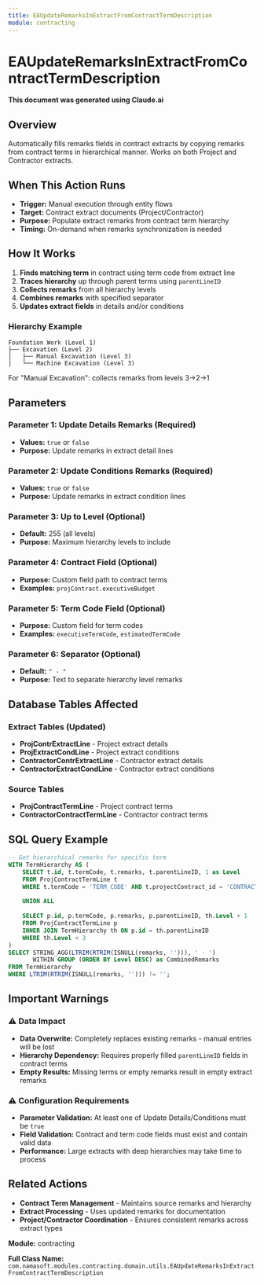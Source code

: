 ```yaml
---
title: EAUpdateRemarksInExtractFromContractTermDescription
module: contracting
---
```


<div class='entity-flows'>

# EAUpdateRemarksInExtractFromContractTermDescription

**This document was generated using Claude.ai**

## Overview

Automatically fills remarks fields in contract extracts by copying remarks from contract terms in hierarchical manner. Works on both Project and Contractor extracts.

## When This Action Runs

- **Trigger:** Manual execution through entity flows
- **Target:** Contract extract documents (Project/Contractor)
- **Purpose:** Populate extract remarks from contract term hierarchy
- **Timing:** On-demand when remarks synchronization is needed

## How It Works

1. **Finds matching term** in contract using term code from extract line
2. **Traces hierarchy** up through parent terms using `parentLineID`
3. **Collects remarks** from all hierarchy levels
4. **Combines remarks** with specified separator
5. **Updates extract fields** in details and/or conditions

### Hierarchy Example
```
Foundation Work (Level 1)
├── Excavation (Level 2)
│   ├── Manual Excavation (Level 3)
│   └── Machine Excavation (Level 3)
```
For "Manual Excavation": collects remarks from levels 3→2→1

## Parameters

### Parameter 1: Update Details Remarks (Required)
- **Values:** `true` or `false`
- **Purpose:** Update remarks in extract detail lines

### Parameter 2: Update Conditions Remarks (Required)
- **Values:** `true` or `false`  
- **Purpose:** Update remarks in extract condition lines

### Parameter 3: Up to Level (Optional)
- **Default:** 255 (all levels)
- **Purpose:** Maximum hierarchy levels to include

### Parameter 4: Contract Field (Optional)
- **Purpose:** Custom field path to contract terms
- **Examples:** `projContract.executiveBudget`

### Parameter 5: Term Code Field (Optional)
- **Purpose:** Custom field for term codes
- **Examples:** `executiveTermCode`, `estimatedTermCode`

### Parameter 6: Separator (Optional)
- **Default:** `" - "`
- **Purpose:** Text to separate hierarchy level remarks

## Database Tables Affected

### Extract Tables (Updated)
- **ProjContrExtractLine** - Project extract details
- **ProjExtractCondLine** - Project extract conditions
- **ContractorContrExtractLine** - Contractor extract details
- **ContractorExtractCondLine** - Contractor extract conditions

### Source Tables
- **ProjContractTermLine** - Project contract terms
- **ContractorContractTermLine** - Contractor contract terms

## SQL Query Example

```sql
-- Get hierarchical remarks for specific term
WITH TermHierarchy AS (
    SELECT t.id, t.termCode, t.remarks, t.parentLineID, 1 as Level
    FROM ProjContractTermLine t 
    WHERE t.termCode = 'TERM_CODE' AND t.projectContract_id = 'CONTRACT_ID'
    
    UNION ALL
    
    SELECT p.id, p.termCode, p.remarks, p.parentLineID, th.Level + 1
    FROM ProjContractTermLine p
    INNER JOIN TermHierarchy th ON p.id = th.parentLineID
    WHERE th.Level < 3
)
SELECT STRING_AGG(LTRIM(RTRIM(ISNULL(remarks, ''))), ' - ') 
       WITHIN GROUP (ORDER BY Level DESC) as CombinedRemarks
FROM TermHierarchy
WHERE LTRIM(RTRIM(ISNULL(remarks, ''))) != '';
```

## Important Warnings

### ⚠️ Data Impact
- **Data Overwrite:** Completely replaces existing remarks - manual entries will be lost
- **Hierarchy Dependency:** Requires properly filled `parentLineID` fields in contract terms
- **Empty Results:** Missing terms or empty remarks result in empty extract remarks

### ⚠️ Configuration Requirements
- **Parameter Validation:** At least one of Update Details/Conditions must be `true`
- **Field Validation:** Contract and term code fields must exist and contain valid data
- **Performance:** Large extracts with deep hierarchies may take time to process

## Related Actions

- **Contract Term Management** - Maintains source remarks and hierarchy
- **Extract Processing** - Uses updated remarks for documentation
- **Project/Contractor Coordination** - Ensures consistent remarks across extract types

**Module:** contracting

**Full Class Name:** `com.namasoft.modules.contracting.domain.utils.EAUpdateRemarksInExtractFromContractTermDescription`

</div>

